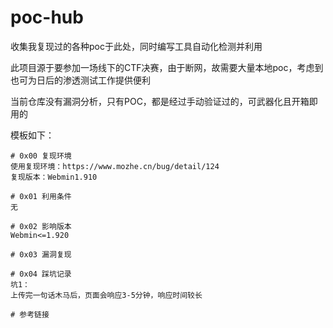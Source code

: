 # poc-hub
收集我复现过的各种poc于此处，同时编写工具自动化检测并利用

此项目源于要参加一场线下的CTF决赛，由于断网，故需要大量本地poc，考虑到也可为日后的渗透测试工作提供便利

当前仓库没有漏洞分析，只有POC，都是经过手动验证过的，可武器化且开箱即用的

模板如下：
```
# 0x00 复现环境
使用复现环境：https://www.mozhe.cn/bug/detail/124  
复现版本：Webmin1.910

# 0x01 利用条件
无

# 0x02 影响版本
Webmin<=1.920

# 0x03 漏洞复现

# 0x04 踩坑记录
坑1：  
上传完一句话木马后，页面会响应3-5分钟，响应时间较长

# 参考链接

```

